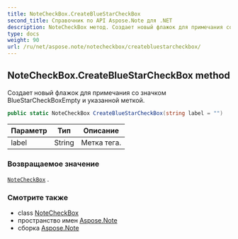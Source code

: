 ```yaml
---
title: NoteCheckBox.CreateBlueStarCheckBox
second_title: Справочник по API Aspose.Note для .NET
description: NoteCheckBox метод. Создает новый флажок для примечания со значком BlueStarCheckBoxEmpty и указанной меткой.
type: docs
weight: 90
url: /ru/net/aspose.note/notecheckbox/createbluestarcheckbox/
---
```

## NoteCheckBox.CreateBlueStarCheckBox method

Создает новый флажок для примечания со значком BlueStarCheckBoxEmpty и указанной меткой.

```csharp
public static NoteCheckBox CreateBlueStarCheckBox(string label = "")
```

| Параметр | Тип | Описание |
| --- | --- | --- |
| label | String | Метка тега. |

### Возвращаемое значение

[`NoteCheckBox`](../) .

### Смотрите также

* class [NoteCheckBox](../)
* пространство имен [Aspose.Note](../../notecheckbox/)
* сборка [Aspose.Note](../../../)


